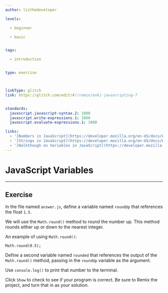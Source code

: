 ```yaml
---
author: lizthedeveloper

levels:

  - beginner

  - basic


tags:

  - introduction


type: exercise



linkType: glitch
link: https://glitch.com/edit/#!/remix/enki-javascripting-7


standards:
  javascript.javascript-syntax.2: 1000
  javascript.write-expressions.1: 1000
  javascript.evaluate-expressions.1: 1000

links:
  - '[Numbers in JavaScript](https://developer.mozilla.org/en-US/docs/Web/JavaScript/Reference/Global_Objects/Number){documentation}'
  - '[Strings in JavaScript](https://developer.mozilla.org/en-US/docs/Web/JavaScript/Reference/Global_Objects/String){documentation}'
  - '[Walkthough on Variables in JavaScript](https://developer.mozilla.org/en-US/docs/Learn/JavaScript/First_steps/Variables){walkthrough}'
---
```

# JavaScript Variables
---

## Exercise

In the file named `answer.js`, define a variable named `roundUp` that references the float `1.5`.

We will use the `Math.round()` method to round the number up. This method rounds either up or down to the nearest integer.

An example of using `Math.round()`:

    Math.round(0.5);

Define a second variable named `rounded` that references the output of the `Math.round()` method, passing in the `roundUp` variable as the argument.

Use `console.log()` to print that number to the terminal.

Click `Show` to check to see if your program is correct.
Be sure to Remix the project, and turn that in as your solution.
